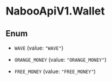 # NabooApiV1.Wallet

## Enum


* `WAVE` (value: `"WAVE"`)

* `ORANGE_MONEY` (value: `"ORANGE_MONEY"`)

* `FREE_MONEY` (value: `"FREE_MONEY"`)


